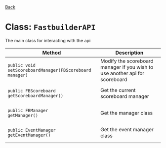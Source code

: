 [Back](../)
<br>

# Class: `FastbuilderAPI`

The main class for interacting with the api

| Method | Description
| --- | ---
| <pre><code class="hljs language-java">public void setScoreboardManager(FBScoreboard manager) | Modify the scoreboard manager if you wish to use another api for scoreboard</code></pre>
| <pre><code class="hljs language-java">public FBScoreboard getScoreboardManager()</code></pre> | Get the current scoreboard manager
| <pre><code class="hljs language-java">public FBManager getManager()</code></pre> | Get the manager class
| <pre><code class="hljs language-java">public EventManager getEventManager()</code></pre> | Get the event manager class